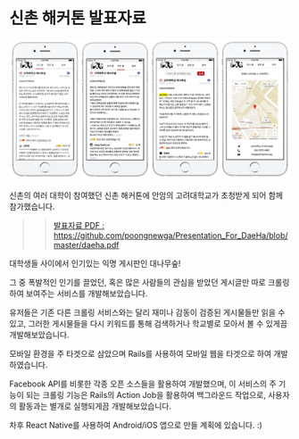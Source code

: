 # 신촌 해커톤 발표자료

![dae-ha](./daeha_img.png)

신촌의 여러 대학이 참여했던 신촌 해커톤에 안암의 고려대학교가 초청받게 되어 함께 참가했습니다.

>> [ 발표자료 PDF : https://github.com/poongnewga/Presentation_For_DaeHa/blob/master/daeha.pdf ](https://github.com/poongnewga/Presentation_For_DaeHa/blob/master/daeha.pdf)

대학생들 사이에서 인기있는 익명 게시판인 대나무숲!


그 중 폭발적인 인기를 끌었던, 혹은 많은 사람들의 관심을 받았던 게시글만 따로 크롤링하여 보여주는 서비스를 개발해보았습니다.


유저들은 기존 다른 크롤링 서비스와는 달리 재미나 감동이 검증된 게시물들만 읽을 수 있고, 그러한 게시물들을 다시 키워드를 통해 검색하거나 학교별로 모아서 볼 수 있게끔 개발해보았습니다.


모바일 환경을 주 타겟으로 삼았으며 Rails를 사용하여 모바일 웹을 타겟으로 하여 개발하였습니다.


Facebook API를 비롯한 각종 오픈 소스들을 활용하여 개발했으며, 이 서비스의 주 기능이 되는 크롤링 기능은 Rails의 Action Job을 활용하여 백그라운드 작업으로, 사용자의 활동과는 별개로 실행되게끔 개발해보았습니다.


차후 React Native를 사용하여 Android/iOS 앱으로 만들 계획에 있습니다. :)
